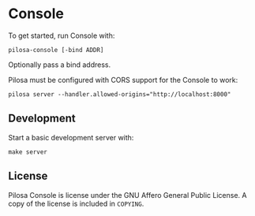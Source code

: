 # Console

To get started, run Console with:

```
pilosa-console [-bind ADDR]
```

Optionally pass a bind address.

Pilosa must be configured with CORS support for the Console to work:

```
pilosa server --handler.allowed-origins="http://localhost:8000"
```

## Development

Start a basic development server with:

```
make server
```

## License

Pilosa Console is license under the GNU Affero General Public License. A copy of the license is included in `COPYING`.
